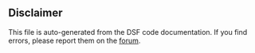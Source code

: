 ## Disclaimer

This file is auto-generated from the DSF code documentation. If you find errors, please report them on the [forum](https://forum.duet3d.com).
